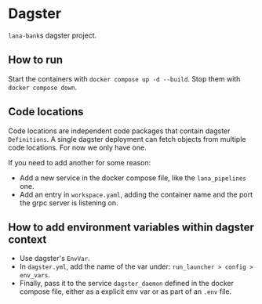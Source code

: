 # Dagster

`lana-bank`s dagster project.

## How to run

Start the containers with `docker compose up -d --build`.
Stop them with `docker compose down`.

## Code locations

Code locations are independent code packages that contain dagster `Definitions`. A single dagster deployment can fetch objects from multiple code locations. For now we only have one.

If you need to add another for some reason:
- Add a new service in the docker compose file, like the `lana_pipelines` one.
- Add an entry in `workspace.yaml`, adding the container name and the port the grpc server is listening on.

## How to add environment variables within dagster context

- Use dagster's `EnvVar`.
- In `dagster.yml`, add the name of the var under: `run_launcher > config > env_vars`.
- Finally, pass it to the service `dagster_daemon` defined in the docker compose file, either as a explicit env var or as part of an `.env` file.
